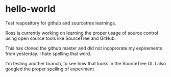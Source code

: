 # hello-world
Test respository for github and sourcetree learnings.

Ross is currently working on learning the proper usage of source control using open source tools like SourceTree and GitHub.

This has cloned the github master and did not incoprorate my expirements from yesterday. I hate spelling that word.

I'm testing another branch, to see how that looks in the SourceTree UI. I also googled the proper spelling of experiment
